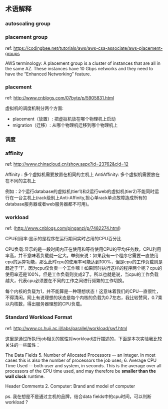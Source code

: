 ## 术语解释

### autoscaling group 


### placement group
ref: https://codingbee.net/tutorials/aws/aws-csa-associate/aws-placement-groups

AWS terminology: A placement group  is a cluster of instances that are all in the same AZ. These instances have 10 Gbps networks and they  need to have the “Enhanced Networking” feature. 

### placement
ref: http://www.cnblogs.com/07byte/p/5905831.html

虚拟机的调度机制分两个方面:

- placement（放置）: 把虚拟机放在哪个物理机上启动
- migration（迁移）: 从哪个物理机迁移到哪个物理机上


### 调度

### affinity
ref: http://www.chinacloud.cn/show.aspx?id=23762&cid=12

Affinity : 多个虚拟机需要放置在相同的主机上
AntiAffinity: 多个虚拟机需要放在在不同的主机上

例如：2个运行database的虚拟机(tier1)和2运行web的虚拟机(tier2)不能同时运行在一台主机上(rack级别上Anti-Affinity,担心单rack单点故障造成所有的database服务器或者web服务器都不可用)。

### workload
ref: (http://www.cnblogs.com/pinganzi/p/7482274.html)

CPU利用率:显示的是程序在运行期间实时占用的CPU百分比

CPU负载:显示的是一段时间内正在使用和等待使用CPU的平均任务数。CPU利用率高，并不意味着负载就一定大。举例来说：如果我有一个程序它需要一直使用cpu的运算功能，那么此时cpu的使用率可能达到100%，但是cpu的工作负载则是趋近于“1”，因为cpu仅负责一个工作嘛！如果同时执行这样的程序两个呢？cpu的使用率还是100%，但是工作负载则变成2了。所以也就是说，当cpu的工作负载越大，代表cpu必须要在不同的工作之间进行频繁的工作切换。

每个内核的负载为1，并不能算是一种理想状态！这意味着我们的CPU一直很忙，不得清闲。网上有说理想的状态是每个内核的负载为0.7左右，我比较赞同，0.7乘以内核数，得出服务器理想的CPU负载。

### Standard Workload Format
ref:  http://www.cs.huji.ac.il/labs/parallel/workload/swf.html

这里是通过所执行job相关的属性对workload进行描述的，下面是本次实验我比较关注的一些属性：

The Data Fields
5. Number of Allocated Processors -- an integer. In most cases this is also the number of processors the job uses;
6. Average CPU Time Used -- both user and system, in seconds. This is the average over all processors of the CPU time used, and may therefore be **smaller than the wall clock** runtime.

Header Comments
2. Computer: Brand and model of computer

ps. 我在想是不是通过主机的品牌，结合data fields中的cpu时间，可以判断workload ?
